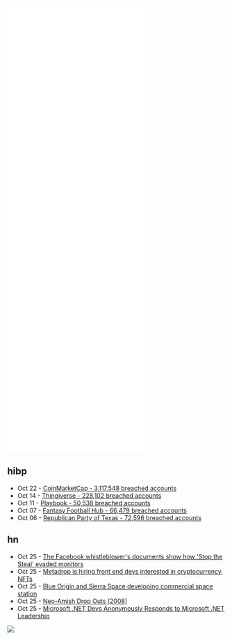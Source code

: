 ![Metrics](https://raw.githubusercontent.com/phixion/phixion/master/metrics.svg)

## hibp

<!--
for https://github.com/phixion/phixion/blob/main/.github/workflows/feeds.yml
-->
<!--START_SECTION:haveibeenpwnd-->
- Oct 22 - [CoinMarketCap - 3,117,548 breached accounts](https://haveibeenpwned.com/PwnedWebsites#CoinMarketCap)
- Oct 14 - [Thingiverse - 228,102 breached accounts](https://haveibeenpwned.com/PwnedWebsites#Thingiverse)
- Oct 11 - [Playbook - 50,538 breached accounts](https://haveibeenpwned.com/PwnedWebsites#Playbook)
- Oct 07 - [Fantasy Football Hub - 66,479 breached accounts](https://haveibeenpwned.com/PwnedWebsites#FantasyFootballHub)
- Oct 06 - [Republican Party of Texas - 72,596 breached accounts](https://haveibeenpwned.com/PwnedWebsites#RepublicanPartyOfTexas)
<!--END_SECTION:haveibeenpwnd-->

## hn

<!--
for https://github.com/phixion/phixion/blob/main/.github/workflows/feeds.yml
-->
<!--START_SECTION:hn-->
- Oct 25 - [The Facebook whistleblower's documents show how 'Stop the Steal' evaded monitors](https://www.npr.org/2021/10/22/1048543513/facebook-groups-jan-6-insurrection)
- Oct 25 - [Metadrop is hiring front end devs interested in cryptocurrency, NFTs](https://jobs.metadrop.com/22815)
- Oct 25 - [Blue Origin and Sierra Space developing commercial space station](https://www.orbitalreef.com)
- Oct 25 - [Neo-Amish Drop Outs (2008)](https://kk.org/thetechnium/neoamish-drop-o/)
- Oct 25 - [Microsoft .NET Devs Anonymously Responds to Microsoft .NET Leadership](https://pastebin.com/RF6015kv)
<!--END_SECTION:hn-->

<!--
for https://yhype.me
-->
![](https://hit.yhype.me/github/profile?user_id=13013670)
